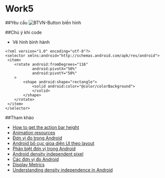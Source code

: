 # Work5

##Yêu cầu
![BTVN-Button biến hình](http://i477.photobucket.com/albums/rr132/trungepu/Cha%20BTVN-Button-Bin%20higravenh%20-%20CanhBX_zpsmod3g6sq.jpg)

##Chú ý khi code
+ Vẽ hình bình hành
```
<?xml version="1.0" encoding="utf-8"?>
<selector xmlns:android="http://schemas.android.com/apk/res/android">
 <item>
    <rotate android:fromDegrees="116"
            android:pivotX="50%"
            android:pivotY="50%"
    >
        <shape android:shape="rectangle">
            <solid android:color="@color/colorBackground">
            </solid>
        </shape>
    </rotate>
 </item>
</selector>
```

##Tham khảo
+ [How to get the action bar height](http://stackoverflow.com/questions/12301510/how-to-get-the-actionbar-height)
+ [Animation resources](https://developer.android.com/guide/topics/resources/animation-resource.html)
+ [Đơn vị đo trong Android](http://code5s.com/di-dong/android/cc-don-vi-do-trong-android-px-dp-dip-sp-v-dpi.html)
+ [Android bố cục gioa diện UI theo layout](http://laptrinhmobileapp.com/android/huong-dan-bat-dau-lap-trinh-android/android-bo-cuc-giao-dien-ui-layout/)
+ [Phân biệt đơn vị trong Android](https://nguyenkhoaninh.wordpress.com/2014/01/04/android-phan-biet-don-vi-trong-android/)
+ [Android density independent pixel](http://www.pixel-ruler.net/android-density-independent-pixel)
+ [Các đơn vị đo Android](https://androidvndotorg.wordpress.com/2012/11/07/phan-biet-don-vi-do-trong-android-px-dp-dip-sp-and-dpi/)
+ [Display Metrics](https://developer.android.com/reference/android/util/DisplayMetrics.html) 
+ [Understanding density independence in Android](https://www.captechconsulting.com/blogs/understanding-density-independence-in-android)

